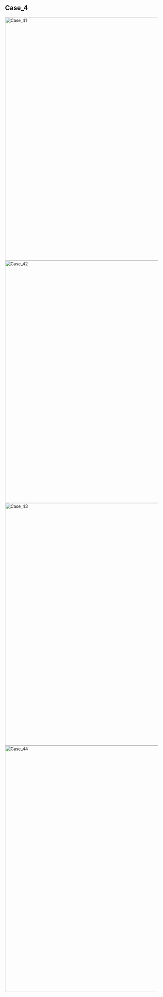## Case_4

<img width="800" alt="Case_41" src="https://user-images.githubusercontent.com/102661424/164887504-2fe23fda-e13b-487d-b26c-b2eff0d774fc.png">
<img width="797" alt="Case_42" src="https://user-images.githubusercontent.com/102661424/164887511-5d75521d-7977-4329-90df-e8e4d73da581.png">
<img width="797" alt="Case_43" src="https://user-images.githubusercontent.com/102661424/164887515-c660bcac-791e-431f-8e61-71d12292dde5.png">
<img width="810" alt="Case_44" src="https://user-images.githubusercontent.com/102661424/164887520-6410bbaa-0f24-47e5-8930-4bca19a43114.png">

